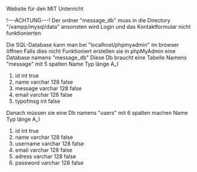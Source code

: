 Website für den MIT Unterricht

!---ACHTUNG---!
Der ordner "message_db" muss in die Directory
"/xampp/mysql/data"
ansonsten wird Login und das Kontaktformular nicht funktionierten

Die SQL-Database kann man bei "localhost/phpmyadmin" im browser öffnen
Falls dies nicht Funktioniert erstellen sie in phpMyAdmin eine
Database namens "message_db"
Diese Db braucht eine Tabelle Namens "message" mit 5 spalten
Name        Typ       länge     A_I
1. id       int                 true
2. name     varchar   128       false
3. message  varchar   128       false
4. email    varchar   128       false
5. typofmsg int                 false

Danach müssen sie eine Db namens "users" mit 6 spalten machen
Name          Typ       länge     A_I
1. id         int                 true
2. name       varchar   128       false
3. username   varchar   128       false
4. email      varchar   128       false
5. adress     varchar   128       false
6. password   varchar   128       false